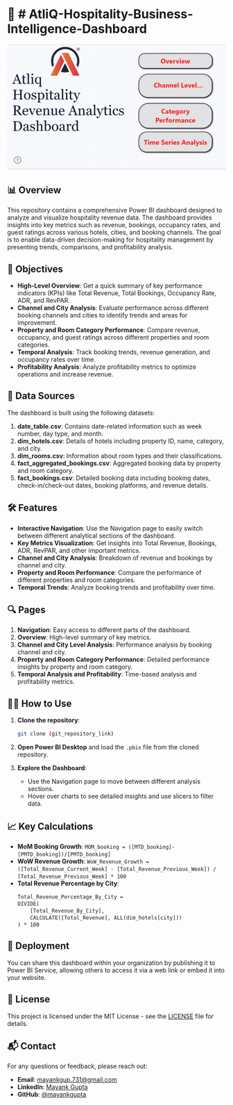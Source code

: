 

# 🏨 # AtliQ-Hospitality-Business-Intelligence-Dashboard

![Hospitality Dashboard](https://github.com/Mayankgupta1803/AtliQ-Business-Intelligence-Dashboard/blob/9629a8886dbb1fd4b3400b4bdc4e7d362e3000ec/BG.png) <!-- Replace with your own image link -->

## 📊 Overview

This repository contains a comprehensive Power BI dashboard designed to analyze and visualize hospitality revenue data. The dashboard provides insights into key metrics such as revenue, bookings, occupancy rates, and guest ratings across various hotels, cities, and booking channels. The goal is to enable data-driven decision-making for hospitality management by presenting trends, comparisons, and profitability analysis.

## 🎯 Objectives

- **High-Level Overview**: Get a quick summary of key performance indicators (KPIs) like Total Revenue, Total Bookings, Occupancy Rate, ADR, and RevPAR.
- **Channel and City Analysis**: Evaluate performance across different booking channels and cities to identify trends and areas for improvement.
- **Property and Room Category Performance**: Compare revenue, occupancy, and guest ratings across different properties and room categories.
- **Temporal Analysis**: Track booking trends, revenue generation, and occupancy rates over time.
- **Profitability Analysis**: Analyze profitability metrics to optimize operations and increase revenue.

## 📁 Data Sources

The dashboard is built using the following datasets:

1. **date_table.csv**: Contains date-related information such as week number, day type, and month.
2. **dim_hotels.csv**: Details of hotels including property ID, name, category, and city.
3. **dim_rooms.csv**: Information about room types and their classifications.
4. **fact_aggregated_bookings.csv**: Aggregated booking data by property and room category.
5. **fact_bookings.csv**: Detailed booking data including booking dates, check-in/check-out dates, booking platforms, and revenue details.

## 🛠️ Features

- **Interactive Navigation**: Use the Navigation page to easily switch between different analytical sections of the dashboard.
- **Key Metrics Visualization**: Get insights into Total Revenue, Bookings, ADR, RevPAR, and other important metrics.
- **Channel and City Analysis**: Breakdown of revenue and bookings by channel and city.
- **Property and Room Performance**: Compare the performance of different properties and room categories.
- **Temporal Trends**: Analyze booking trends and profitability over time.

## 🔍 Pages

1. **Navigation**: Easy access to different parts of the dashboard.
2. **Overview**: High-level summary of key metrics.
3. **Channel and City Level Analysis**: Performance analysis by booking channel and city.
4. **Property and Room Category Performance**: Detailed performance insights by property and room category.
5. **Temporal Analysis and Profitability**: Time-based analysis and profitability metrics.

## 🧑‍💻 How to Use

1. **Clone the repository**:
    ```bash
    git clone (git_repository_link)
    ```

2. **Open Power BI Desktop** and load the `.pbix` file from the cloned repository.

3. **Explore the Dashboard**:
   - Use the Navigation page to move between different analysis sections.
   - Hover over charts to see detailed insights and use slicers to filter data.

## 📈 Key Calculations

- **MoM Booking Growth**: `MOM_booking = ([MTD_booking]-[PMTD_booking])/[PMTD_booking]`
- **WoW Revenue Growth**: `WoW_Revenue_Growth = ([Total_Revenue_Current_Week] - [Total_Revenue_Previous_Week]) / [Total_Revenue_Previous_Week] * 100`
- **Total Revenue Percentage by City**:
    ```DAX
    Total_Revenue_Percentage_By_City = 
    DIVIDE(
        [Total_Revenue_By_City],
        CALCULATE([Total_Revenue], ALL(dim_hotels[city]))
    ) * 100
    ```

## 🚀 Deployment

You can share this dashboard within your organization by publishing it to Power BI Service, allowing others to access it via a web link or embed it into your website.

## 📝 License

This project is licensed under the MIT License - see the [LICENSE](LICENSE) file for details.

## 📬 Contact

For any questions or feedback, please reach out:

- **Email**: mayankgup.731@gmail.com
- **LinkedIn**: [Mayank Gupta](https://www.linkedin.com/in/mayankgupta18/)
- **GitHub**: [@mayankgupta](https://github.com/Mayankgupta1803)
